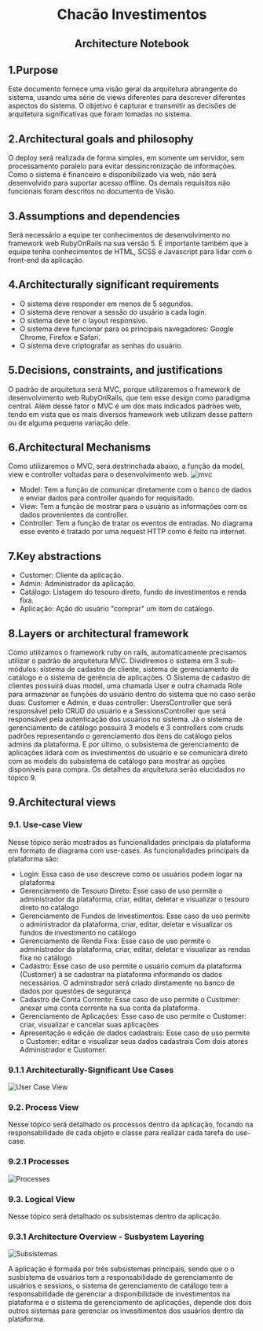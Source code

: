 <h1 align="center">Chacão Investimentos</h1>
<h2 align="center">Architecture Notebook</h2>

## 1.Purpose

Este documento fornece uma visão geral da arquitetura abrangente do sistema, usando uma série de views diferentes para descrever diferentes aspectos do sistema. O objetivo é capturar e transmitir as decisões de arquitetura significativas que foram tomadas no sistema.

## 2.Architectural goals and philosophy
O deploy será realizada de forma simples, em somente um servidor, sem processamento paralelo para evitar dessincronização de informações. Como o sistema é financeiro e disponibilizado via web, não será desenvolvido para suportar acesso offline. Os demais requisitos não funcionais foram descritos no documento de Visão.

## 3.Assumptions and dependencies
Será necessário a equipe ter conhecimentos de desenvolvimento no framework web RubyOnRails na sua versão 5. 
É importante também que a equipe tenha conhecimentos de HTML, SCSS e Javascript para lidar com o front-end da aplicação.

## 4.Architecturally significant requirements
- O sistema deve responder em menos de 5 segundos.
- O sistema deve renovar a sessão do usuário a cada login.
- O sistema deve ter o layout responsivo.
- O sistema deve funcionar para os principais navegadores: Google Chrome, Firefox e Safari.
- O sistema deve criptografar as senhas do usuário.

## 5.Decisions, constraints, and justifications
O padrão de arquitetura será MVC, porque utilizaremos o framework de desenvolvimento web RubyOnRails, que tem esse design como paradigma central. Além desse fator o MVC é um dos mais indicados padrões web, tendo em vista que os mais diversos framework web utilizam desse pattern ou de alguma pequena variação dele.

## 6.Architectural Mechanisms
Como utilizaremos o MVC, será destrinchada abaixo, a função da model, view e controller voltadas para o desenvolvimento web.
![mvc](https://img.portalgsti.com.br/cVaESgZSfs_B5NNehEEgYq3XVJ0=/708x0/https://www.portalgsti.com.br/media/uploads/fernandopalma/mvc.jpg)
- Model: Tem a função de comunicar diretamente com o banco de dados e enviar dados para controller quando for requisitado.
- View: Tem a função de mostrar para o usuário as informações com os dados provenientes da controller.
- Controller: Tem a função de tratar os eventos de entradas. No diagrama esse evento é tratado por uma request HTTP como é feito na internet.

## 7.Key abstractions
- Customer: Cliente da aplicação.
- Admin: Administrador da aplicação.
- Catálogo: Listagem do tesouro direto, fundo de investimentos e renda fixa.
- Aplicação: Ação do usuário "comprar" um item do catálogo.

## 8.Layers or architectural framework
Como utilizamos o framework ruby on rails, automaticamente precisamos utilizar o padrão de arquitetura MVC. Dividiremos o sistema em 3 sub-módulos: sistema de cadastro de cliente, 
sistema de gerenciamento de catálogo e o sistema de gerência de aplicações. O Sistema de cadastro de clientes possuirá duas model, uma chamada User e outra chamada Role para armazenar as 
funções do usuário dentro do sistema que no caso serão duas: Customer e Admin, e duas controller: UsersController que será responsável pelo CRUD do usuário e a SessionsController que 
será responsável pela autenticação dos usuários no sistema. Já o sistema de gerenciamento de catálogo possuirá 3 models e 3 controllers com cruds padrões representando o gerenciamento dos itens do
catálogo pelos admins da plataforma. E por último, o subsistema de gerenciamento de aplicações lidará com os investimentos do usuário e se comunicará direto com as models do subsistema de catálogo 
para mostrar as opções disponíveis para compra. Os detalhes da arquitetura serão elucidados no tópico 9.

## 9.Architectural views

### 9.1. Use-case View
Nesse tópico serão mostrados as funcionalidades principais da plataforma em formato de diagrama com use-cases. As funcionalidades principais da plataforma são:
- Login: Essa caso de uso descreve como os usuários podem logar na plataforma
- Gerenciamento de Tesouro Direto: Esse caso de uso permite o administrador da plataforma, criar, editar, deletar e visualizar o tesouro direto no catálogo
- Gerenciamento de Fundos de Investimentos: Esse caso de uso permite o administrador da plataforma, criar, editar, deletar e visualizar os fundos de investimento no catálogo
- Gerenciamento de Renda Fixa: Esse caso de uso permite o administrador da plataforma, criar, editar, deletar e visualizar as rendas fixa no catálogo
- Cadastro: Esse caso de uso permite o usuário comum da plataforma (Customer) à se cadastrar na plataforma informando os dados necessários. O adminstrador será criado diretamente no banco de dados por questões de segurança
- Cadastro de Conta Corrente: Esse caso de uso permite o Customer: anexar uma conta corrente na sua conta da plataforma.
- Gerenciamento de Aplicações: Esse caso de uso permite o Customer: criar, visualizar e cancelar suas aplicações
- Apresentação e edição de dados cadastrais: Esse caso de uso permite o Customer: editar e visualizar seus dados cadastrais
Com dois atores Administrador e Customer.

### 9.1.1 Architecturally-Significant Use Cases 
![User Case View](use_case_view.png)

### 9.2. Process View
Nesse tópico será detalhado os processos dentro da aplicação, focando na responsabilidade de cada objeto e classe para realizar cada tarefa do use-case.

### 9.2.1 Processes
![Processes](process.png)

### 9.3. Logical View
Nesse tópico será detalhado os subsistemas dentro da aplicação.

### 9.3.1 Architecture Overview - Susbystem Layering
![Subsistemas](logical_view.png)

A aplicação é formada por três subsistemas principais, sendo que o o susbistema de usuários tem a responsabilidade de gerenciamento de usuários e sessions, o sistema de gerenciamento de catálogo 
tem a responsabilidade de gerenciar a disponibilidade de investimentos na plataforma e o sistema de gerenciamento de aplicações, depende dos dois outros sistemas para gerenciar os invesitimentos dos usuários dentro da plataforma.
